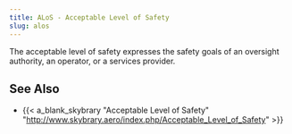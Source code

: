 ```yaml
---
title: ALoS - Acceptable Level of Safety
slug: alos
---
```


The acceptable level of safety expresses the safety goals of an oversight authority,
an operator, or a services provider.

## See Also

* {{< a_blank_skybrary "Acceptable Level of Safety" "http://www.skybrary.aero/index.php/Acceptable_Level_of_Safety" >}}

